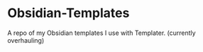 # Obsidian-Templates

A repo of my Obsidian templates I use with Templater. (currently overhauling)
